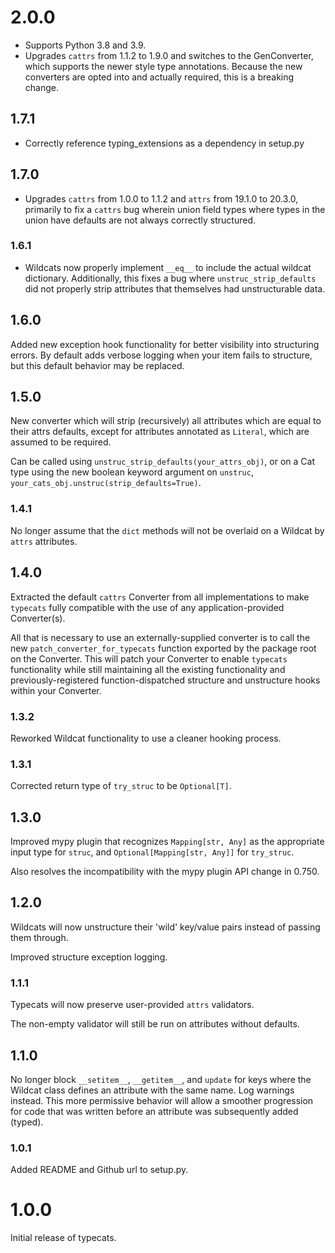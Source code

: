 # 2.0.0

- Supports Python 3.8 and 3.9.
- Upgrades `cattrs` from 1.1.2 to 1.9.0 and switches to the
  GenConverter, which supports the newer style type annotations.
  Because the new converters are opted into and actually required, this
  is a breaking change.

## 1.7.1

- Correctly reference typing_extensions as a dependency in setup.py

## 1.7.0

- Upgrades `cattrs` from 1.0.0 to 1.1.2 and `attrs` from 19.1.0 to 20.3.0,
  primarily to fix a `cattrs` bug wherein union field types where types in the
  union have defaults are not always correctly structured.

### 1.6.1

- Wildcats now properly implement `__eq__` to include the actual
  wildcat dictionary. Additionally, this fixes a bug where
  `unstruc_strip_defaults` did not properly strip attributes that
  themselves had unstructurable data.

## 1.6.0

Added new exception hook functionality for better visibility into
structuring errors. By default adds verbose logging when your item
fails to structure, but this default behavior may be replaced.

## 1.5.0

New converter which will strip (recursively) all attributes which are
equal to their attrs defaults, except for attributes annotated as
`Literal`, which are assumed to be required.

Can be called using `unstruc_strip_defaults(your_attrs_obj)`, or on a
Cat type using the new boolean keyword argument on `unstruc`,
`your_cats_obj.unstruc(strip_defaults=True)`.

### 1.4.1

No longer assume that the `dict` methods will not be overlaid on a
Wildcat by `attrs` attributes.

## 1.4.0

Extracted the default `cattrs` Converter from all implementations to
make `typecats` fully compatible with the use of any
application-provided Converter(s).

All that is necessary to use an externally-supplied converter is to
call the new `patch_converter_for_typecats` function exported by the
package root on the Converter. This will patch your Converter to
enable `typecats` functionality while still maintaining all the
existing functionality and previously-registered function-dispatched
structure and unstructure hooks within your Converter.

### 1.3.2

Reworked Wildcat functionality to use a cleaner hooking process.

### 1.3.1

Corrected return type of `try_struc` to be `Optional[T]`.

## 1.3.0

Improved mypy plugin that recognizes `Mapping[str, Any]` as the
appropriate input type for `struc`, and `Optional[Mapping[str, Any]]`
for `try_struc`.

Also resolves the incompatibility with the mypy plugin API change in
0.750.

## 1.2.0

Wildcats will now unstructure their 'wild' key/value pairs instead of
passing them through.

Improved structure exception logging.

### 1.1.1

Typecats will now preserve user-provided `attrs` validators.

The non-empty validator will still be run on attributes without defaults.

## 1.1.0

No longer block `__setitem__`, `__getitem__`, and `update` for keys
where the Wildcat class defines an attribute with the same name.  Log
warnings instead. This more permissive behavior will allow a smoother
progression for code that was written before an attribute was
subsequently added (typed).

### 1.0.1

Added README and Github url to setup.py.

# 1.0.0

Initial release of typecats.
